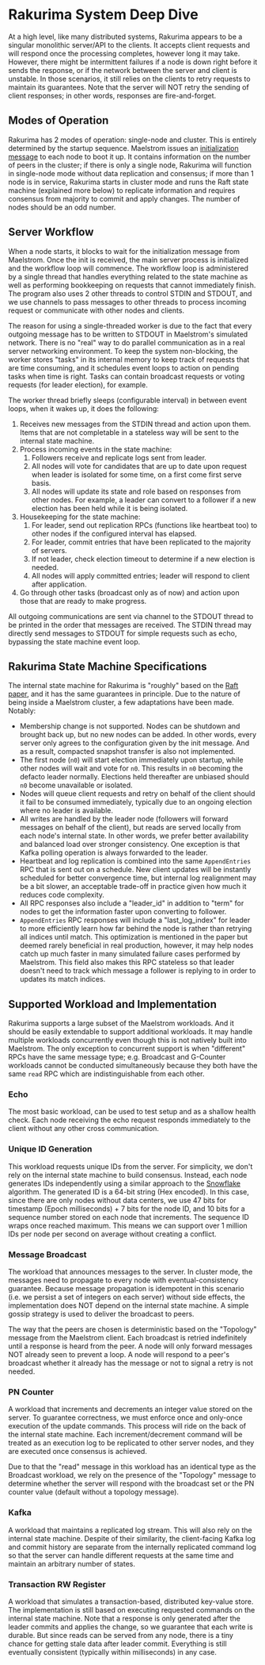 # Rakurima System Deep Dive

At a high level, like many distributed systems, Rakurima appears to be a singular monolithic server/API to the clients. It accepts client requests and will respond once the processing completes, however long it may take. However, there might be intermittent failures if a node is down right before it sends the response, or if the network between the server and client is unstable. In those scenarios, it still relies on the clients to retry requests to maintain its guarantees. Note that the server will NOT retry the sending of client responses; in other words, responses are fire-and-forget.

## Modes of Operation
Rakurima has 2 modes of operation: single-node and cluster. This is entirely determined by the startup sequence. Maelstrom issues an [initialization message](https://github.com/jepsen-io/maelstrom/blob/main/doc/protocol.md#initialization) to each node to boot it up. It contains information on the number of peers in the cluster; if there is only a single node, Rakurima will function in single-node mode without data replication and consensus; if more than 1 node is in service, Rakurima starts in cluster mode and runs the Raft state machine (explained more below) to replicate information and requires consensus from majority to commit and apply changes. The number of nodes should be an odd number.

## Server Workflow
When a node starts, it blocks to wait for the initialization message from Maelstrom. Once the init is received, the main server process is initialized and the workflow loop will commence. The workflow loop is administered by a single thread that handles everything related to the state machine as well as performing bookkeeping on requests that cannot immediately finish. The program also uses 2 other threads to control STDIN and STDOUT, and we use channels to pass messages to other threads to process incoming request or communicate with other nodes and clients.

The reason for using a single-threaded worker is due to the fact that every outgoing message has to be written to STDOUT in Maelstrom's simulated network. There is no "real" way to do parallel communication as in a real server networking environment. To keep the system non-blocking, the worker stores "tasks" in its internal memory to keep track of requests that are time consuming, and it schedules event loops to action on pending tasks when time is right. Tasks can contain broadcast requests or voting requests (for leader election), for example.

The worker thread briefly sleeps (configurable interval) in between event loops, when it wakes up, it does the following:
1. Receives new messages from the STDIN thread and action upon them. Items that are not completable in a stateless way will be sent to the internal state machine.
2. Process incoming events in the state machine:
   1. Followers receive and replicate logs sent from leader.
   2. All nodes will vote for candidates that are up to date upon request when leader is isolated for some time, on a first come first serve basis.
   3. All nodes will update its state and role based on responses from other nodes. For example, a leader can convert to a follower if a new election has been held while it is being isolated.
3. Housekeeping for the state machine:
   1. For leader, send out replication RPCs (functions like heartbeat too) to other nodes if the configured interval has elapsed.
   2. For leader, commit entries that have been replicated to the majority of servers.
   3. If not leader, check election timeout to determine if a new election is needed.
   4. All nodes will apply committed entries; leader will respond to client after application.
4. Go through other tasks (broadcast only as of now) and action upon those that are ready to make progress.

All outgoing communications are sent via channel to the STDOUT thread to be printed in the order that messages are received. The STDIN thread may directly send messages to STDOUT for simple requests such as echo, bypassing the state machine event loop.

## Rakurima State Machine Specifications
The internal state machine for Rakurima is "roughly" based on the [Raft paper](https://raft.github.io/raft.pdf), and it has the same guarantees in principle. Due to the nature of being inside a Maelstrom cluster, a few adaptations have been made. Notably:
* Membership change is not supported. Nodes can be shutdown and brought back up, but no new nodes can be added. In other words, every server only agrees to the configuration given by the init message. And as a result, compacted snapshot transfer is also not implemented.
* The first node (`n0`) will start election immediately upon startup, while other nodes will wait and vote for `n0`. This results in `n0` becoming the defacto leader normally. Elections held thereafter are unbiased should `n0` become unavailable or isolated.
* Nodes will queue client requests and retry on behalf of the client should it fail to be consumed immediately, typically due to an ongoing election where no leader is available.
* All writes are handled by the leader node (followers will forward messages on behalf of the client), but reads are served locally from each node's internal state. In other words, we prefer better availability and balanced load over stronger consistency. One exception is that Kafka polling operation is always forwarded to the leader.
* Heartbeat and log replication is combined into the same `AppendEntries` RPC that is sent out on a schedule. New client updates will be instantly scheduled for better convergence time, but internal log realignment may be a bit slower, an acceptable trade-off in practice given how much it reduces code complexity.
* All RPC responses also include a "leader_id" in addition to "term" for nodes to get the information faster upon converting to follower.
* `AppendEntries` RPC responses will include a "last_log_index" for leader to more efficiently learn how far behind the node is rather than retrying all indices until match. This optimization is mentioned in the paper but deemed rarely beneficial in real production, however, it may help nodes catch up much faster in many simulated failure cases performed by Maelstrom. This field also makes this RPC stateless so that leader doesn't need to track which message a follower is replying to in order to updates its match indices.

## Supported Workload and Implementation
Rakurima supports a large subset of the Maelstrom workloads. And it should be easily extendable to support additional workloads. It may handle multiple workloads concurrently even though this is not natively built into Maelstrom. The only exception to concurrent support is when "different" RPCs have the same message type; e.g. Broadcast and G-Counter workloads cannot be conducted simultaneously because they both have the same `read` RPC which are indistinguishable from each other.

### Echo
The most basic workload, can be used to test setup and as a shallow health check. Each node receiving the echo request responds immediately to the client without any other cross communication.

### Unique ID Generation
This workload requests unique IDs from the server. For simplicity, we don't rely on the internal state machine to build consensus. Instead, each node generates IDs independently using a similar approach to the [Snowflake](https://blog.x.com/engineering/en_us/a/2010/announcing-snowflake) algorithm. The generated ID is a 64-bit string (Hex encoded). In this case, since there are only nodes without data centers, we use 47 bits for timestamp (Epoch milliseconds) + 7 bits for the node ID, and 10 bits for a sequence number stored on each node that increments. The sequence ID wraps once reached maximum. This means we can support over 1 million IDs per node per second on average without creating a conflict.

### Message Broadcast
The workload that announces messages to the server. In cluster mode, the messages need to propagate to every node with eventual-consistency guarantee. Because message propagation is idempotent in this scenario (i.e. we persist a set of integers on each server) without side effects, the implementation does NOT depend on the internal state machine. A simple gossip strategy is used to deliver the broadcast to peers.

The way that the peers are chosen is deterministic based on the "Topology" message from the Maelstrom client. Each broadcast is retried indefinitely until a response is heard from the peer. A node will only forward messages NOT already seen to prevent a loop. A node will respond to a peer's broadcast whether it already has the message or not to signal a retry is not needed.

### PN Counter
A workload that increments and decrements an integer value stored on the server. To guarantee correctness, we must enforce once and only-once execution of the update commands. This process will ride on the back of the internal state machine. Each increment/decrement command will be treated as an execution log to be replicated to other server nodes, and they are executed once consensus is achieved.

Due to that the "read" message in this workload has an identical type as the Broadcast workload, we rely on the presence of the "Topology" message to determine whether the server will respond with the broadcast set or the PN counter value (default without a topology message).

### Kafka
A workload that maintains a replicated log stream. This will also rely on the internal state machine. Despite of their similarity, the client-facing Kafka log and commit history are separate from the internally replicated command log so that the server can handle different requests at the same time and maintain an arbitrary number of states.

### Transaction RW Register
A workload that simulates a transaction-based, distributed key-value store. The implementation is still based on executing requested commands on the internal state machine. Note that a response is only generated after the leader commits and applies the change, so we guarantee that each write is durable. But since reads can be served from any node, there is a tiny chance for getting stale data after leader commit. Everything is still eventually consistent (typically within milliseconds) in any case.
